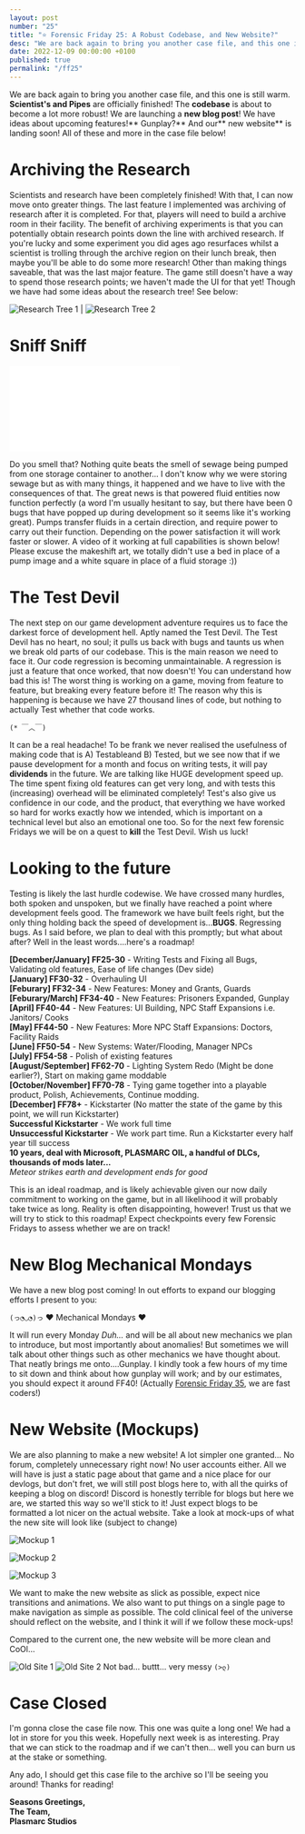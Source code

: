 ```yaml
---
layout: post
number: "25"
title: "⭐ Forensic Friday 25: A Robust Codebase, and New Website?"
desc: "We are back again to bring you another case file, and this one is still warm. **Scientist's and Pipes** are officially finished! The **codebase** is about to become a lot more robust! We are launching a **new blog post**! We have ideas about upcoming features!** Gunplay?** And our** new website** is landing soon! All of these and more in the case file below!"
date: 2022-12-09 00:00:00 +0100
published: true
permalink: "/ff25"
---
```


We are back again to bring you another case file, and this one is still warm. **Scientist's and Pipes** are officially finished! The **codebase** is about to become a lot more robust! We are launching a **new blog post**! We have ideas about upcoming features!** Gunplay?** And our** new website** is landing soon! All of these and more in the case file below!

# Archiving the Research

Scientists and research have been completely finished! With that, I can now move onto greater things. The last feature I implemented was archiving of research after it is completed. For that, players will need to build a archive room in their facility. The benefit of archiving experiments is that you can potentially obtain research points down the line with archived research. If you're lucky and some experiment you did ages ago resurfaces whilst a scientist is trolling through the archive region on their lunch break, then maybe you'll be able to do some more research! Other than making things saveable, that was the last major feature. The game still doesn't have a way to spend those research points; we haven't made the UI for that yet! Though we have had some ideas about the research tree! See below:


![Research Tree 1](./forensic-friday-media/ff25/research1.png) | ![Research Tree 2](./forensic-friday-media/ff25/research2.png)

# Sniff Sniff
<iframe src="./forensic-friday-media/ff25/pump.mp4" frameborder="0" allowfullscreen></iframe>

Do you smell that? Nothing quite beats the smell of sewage being pumped from one storage container to another... I don't know why we were storing sewage but as with many things, it happened and we have to live with the consequences of that. The great news is that powered fluid entities now function perfectly (a word I'm usually hesitant to say, but there have been 0 bugs that have popped up during development so it seems like it's working great). Pumps transfer fluids in a certain direction, and require power to carry out their function. Depending on the power satisfaction it will work faster or slower. A video of it working at full capabilities is shown below! Please excuse the makeshift art, we totally didn't use a bed in place of a pump image and a white square in place of a fluid storage :))

# The Test Devil

The next step on our game development adventure requires us to face the darkest force of development hell. Aptly named the Test Devil. The Test Devil has no heart, no soul; it pulls us back with bugs and taunts us when we break old parts of our codebase. This is the main reason we need to face it. Our code regression is becoming unmaintainable. A regression is just a feature that once worked, that now doesn't! You can understand how bad this is! The worst thing is working on a game, moving from feature to feature, but breaking every feature before it! The reason why this is happening is because we have 27 thousand lines of code, but nothing to actually Test whether that code works. 

`(* ￣︿￣)`

It can be a real headache! To be frank we never realised the usefulness of making code that is A) Testableand B) Tested, but we see now that if we pause development for a month and focus on writing tests, it will pay **dividends** in the future. We are talking like HUGE development speed up. The time spent fixing old features can get very long, and with tests this (increasing) overhead will be eliminated completely! Test's also give us confidence in our code, and the product, that everything we have worked so hard for works exactly how we intended, which is important on a technical level but also an emotional one too. So for the next few forensic Fridays we will be on a quest to **kill** the Test Devil. Wish us luck!

# Looking to the future

Testing is likely the last hurdle codewise. We have crossed many hurdles, both spoken and unspoken, but we finally have reached a point where development feels good. The framework we have built feels right, but the only thing holding back the speed of development is...**BUGS**. Regressing bugs. As I said before, we plan to deal with this promptly; but what about after? Well in the least words....here's a roadmap!

**[December/January] FF25-30** - Writing Tests and Fixing all Bugs, Validating old features, Ease of life changes (Dev side)\
**[January] FF30-32** - Overhauling UI\
**[Feburary] FF32-34** - New Features: Money and Grants, Guards\
**[Feburary/March] FF34-40** - New Features: Prisoners Expanded, Gunplay\
**[April] FF40-44** - New Features: UI Building, NPC Staff Expansions i.e. Janitors/ Cooks\
**[May] FF44-50** - New Features: More NPC Staff Expansions: Doctors, Facility Raids\
**[June] FF50-54** - New Systems: Water/Flooding, Manager NPCs \
**[July] FF54-58** - Polish of existing features\
**[August/September] FF62-70** - Lighting System Redo (Might be done earlier?), Start on making game moddable\
**[October/November] FF70-78** - Tying game together into a playable product, Polish, Achievements, Continue modding.\
**[December] FF78+** - Kickstarter (No matter the state of the game by this point, we will run Kickstarter)\
**Successful Kickstarter** - We work full time\
**Unsuccessful Kickstarter** - We work part time. Run a Kickstarter every half year till success\
**10 years, deal with Microsoft, PLASMARC OIL, a handful of DLCs, thousands of mods later...**\
*Meteor strikes earth and development ends for good*

This is an ideal roadmap, and is likely achievable given our now daily commitment to working on the game, but in all likelihood it will probably take twice as long. Reality is often disappointing, however! Trust us that we will try to stick to this roadmap! Expect checkpoints every few Forensic Fridays to assess whether we are on track!

# New Blog Mechanical Mondays

We have a new blog post coming! In out efforts to expand our blogging efforts I present to you:

`(っ◔◡◔)っ` ❤ Mechanical Mondays ❤

It will run every Monday *Duh...* and will be all about new mechanics we plan to introduce, but most importantly about anomalies! But sometimes we will talk about other things such as other mechanics we have thought about. That neatly brings me onto....Gunplay. I kindly took a few hours of my time to sit down and think about how gunplay will work; and by our estimates, you should expect it around FF40! (Actually [Forensic Friday 35](/ff35), we are fast coders!)

# New Website (Mockups)

We are also planning to make a new website! A lot simpler one granted... No forum, completely unnecessary right now! No user accounts either. All we will have is just a static page about that game and a nice place for our devlogs, but don't fret, we will still post blogs here to, with all the quirks of keeping a blog on discord! Discord is honestly terrible for blogs but here we are, we started this way so we'll stick to it! Just expect blogs to be formatted a lot nicer on the actual website. Take a look at mock-ups of what the new site will look like (subject to change)

![Mockup 1](./forensic-friday-media/ff25/mockup1.png)

![Mockup 2](./forensic-friday-media/ff25/mockup2.png)

![Mockup 3](./forensic-friday-media/ff25/mockup3.png)

We want to make the new website as slick as possible, expect nice transitions and animations. We also want to put things on a single page to make navigation as simple as possible. The cold clinical feel of the universe should reflect on the website, and I think it will if we follow these mock-ups!

Compared to the current one, the new website will be more clean and CoOl...

![Old Site 1](./forensic-friday-media/ff25/old1.png)
![Old Site 2](./forensic-friday-media/ff25/old2.png)
Not bad... buttt... very messy `(>ლ)`

# Case Closed

I'm gonna close the case file now. This one was quite a long one! We had a lot in store for you this week. Hopefully next week is as interesting. Pray that we can stick to the roadmap and if we can't then... well you can burn us at the stake or something.

Any ado, I should get this case file to the archive so I'll be seeing you around! Thanks for reading!

**Seasons Greetings,**\
**The Team,**\
**Plasmarc Studios**
